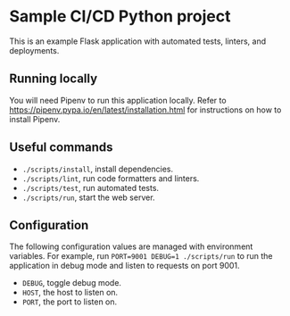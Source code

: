 # Sample CI/CD Python project

This is an example Flask application with automated tests, linters, and
deployments.

## Running locally

You will need Pipenv to run this application locally. Refer to
https://pipenv.pypa.io/en/latest/installation.html for instructions on how to
install Pipenv.

## Useful commands

- `./scripts/install`, install dependencies.
- `./scripts/lint`, run code formatters and linters.
- `./scripts/test`, run automated tests.
- `./scripts/run`, start the web server.

## Configuration

The following configuration values are managed with environment variables. For
example, run `PORT=9001 DEBUG=1 ./scripts/run` to run the application in debug
mode and listen to requests on port 9001.

- `DEBUG`, toggle debug mode.
- `HOST`, the host to listen on.
- `PORT`, the port to listen on.
